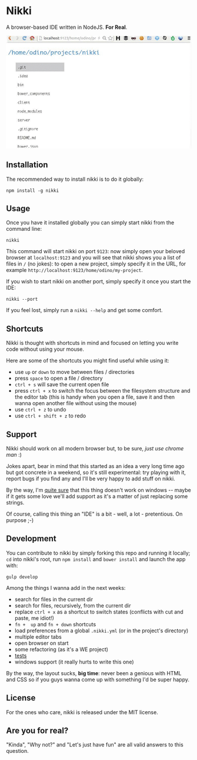 # Nikki

A browser-based IDE written in NodeJS. **For Real**.

![having fun here](https://raw.githubusercontent.com/odino/nikki/master/bin/images/nikki.gif?token=328420__eyJzY29wZSI6IlJhd0Jsb2I6b2Rpbm8vbmlra2kvbWFzdGVyL2Jpbi9pbWFnZXMvbmlra2kuZ2lmIiwiZXhwaXJlcyI6MTQwMzk4MDA4N30%3D--df43445fcfba173ae878bc6447c1169b61bc59cf)

## Installation

The recommended way to install nikki is to do it
globally:

```
npm install -g nikki
```

## Usage

Once you have it installed globally you can simply
start nikki from the command line:

```
nikki
```

This command will start nikki on port `9123`: now simply open
your beloved browser at `localhost:9123`
and you will see that nikki shows you a list of files in `/` (no jokes):
to open a new project, simply specify it in the URL, for
example `http://localhost:9123/home/odino/my-project`.

If you wish to start nikki on another port, simply specify it
once you start the IDE:

```
nikki --port
```

If you feel lost, simply run a `nikki --help` and get some comfort.

## Shortcuts

Nikki is thought with shortcuts in mind and focused on letting
you write code without using your mouse.

Here are some of the shortcuts you might find useful
while using it:

* use `up` or `down` to move between files / directories
* press `space` to open a file / directory
* `ctrl + s` will save the current open file
* press `ctrl + x` to switch the focus between the filesystem structure
and the editor tab (this is handy when you open a file, save it and then
wanna open another file without using the mouse)
* use `ctrl + z` to undo
* use `ctrl + shift + z` to redo

## Support

Nikki should work on all modern browser but, to be sure,
*just use chrome man* :)

Jokes apart, bear in mind that this started as an idea a very long
time ago but got concrete in a weekend, so it's  still experimental:
try playing with it, report bugs if you find any and I'll be very
happy to add stuff on nikki.

By the way, I'm [quite sure](https://github.com/odino/nikki/blob/40103e48439f763697f3227289d1a73735ea815a/server/socket.js#L45)
that this thing doesn't work on windows -- maybe if it
gets some love we'll add support as it's a matter of
just replacing some strings.

Of course, calling this thing an "IDE" is a bit - well, a lot -
pretentious. On purpose ;-)

## Development

You can contribute to nikki by simply forking this repo and
running it locally; `cd` into nikki's root, run `npm install`
and `bower install` and launch the app with:

```
gulp develop
```

Among the things I wanna add in the next weeks:

* search for files in the current dir
* search for files, recursively, from the current dir
* replace `ctrl + x` as a shortcut to switch states (conflicts with cut and paste, me idiot!)
* `fn +  up` and `fn + down` shortcuts
* load preferences from a global `.nikki.yml` (or in the project's directory)
* multiple editor tabs
* open browser on start
* some refactoring (as it's a WE project)
* [tests](http://liamkaufman.com/blog/2012/01/28/testing-socketio-with-mocha-should-and-socketio-client/)
* windows support (it really hurts to write this one)

By the way, the layout sucks, **big time**: never been a genious
with HTML and CSS so if you guys wanna come up with something I'd
be super happy.

## License

For the ones who care, nikki is released under the MIT license.

## Are you for real?

"Kinda", "Why not?" and "Let's just have fun" are all valid
answers to this question.